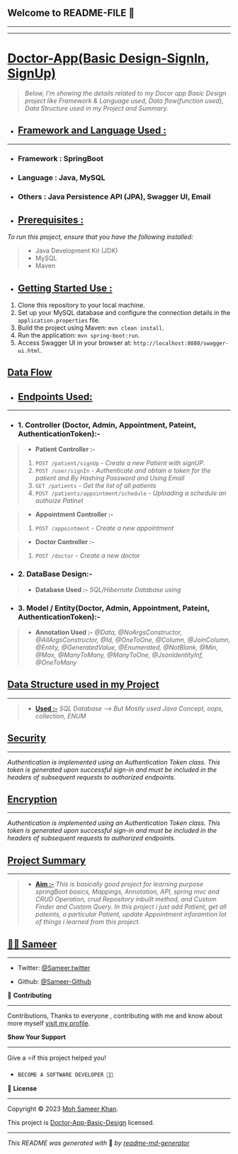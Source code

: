 
## **Welcome to README-FILE 👋**
___
___

# [**Doctor-App(Basic Design-SignIn, SignUp)**](#heading-ids) 

> *Below, I'm showing the details related to my Docor app  Basic Design project like Framework & Language used, Data flow(function used), Data Structure used in my Project and Summary.*

-  ## [**Framework and Language Used :**](#heading-ids) ##
___
- ### Framework : **SpringBoot**
- ### Language : **Java, MySQL**
- ### Others : **Java Persistence API (JPA), Swagger UI, Email**

-  ## [**Prerequisites :**](#heading-ids) ##
*To run this project, ensure that you have the following installed:*
> - Java Development Kit (JDK)
>- MySQL
>- Maven

-  ## [**Getting Started Use :**](#heading-ids) ##

1. Clone this repository to your local machine.
2. Set up your MySQL database and configure the connection details in the `application.properties` file.
3. Build the project using Maven: `mvn clean install`.
4. Run the application: `mvn spring-boot:run`.
5. Access Swagger UI in your browser at: `http://localhost:8080/swagger-ui.html`.

## [**Data Flow**](#heading-ids) ##

- ## [**Endpoints Used:**](#heading-ids) ##
___
- ### 1. **Controller (Doctor, Admin, Appointment, Pateint, AuthenticationToken):-** ###
> - **Patient Controller :-**  
> 1. `POST /patient/signUp` - *Create a new Patient with signUP.*
> 2. `POST /user/signIn` - *Authenticate and obtain a token for the patient and By Hashing Password and Using Email*
> 3. `GET /patients` - *Get the list of all patients*
> 4. `POST /patients/appointment/schedule` - *Uploading a schedule an authoize Patinet*

> - **Appointment Controller :-**  
> 1. `POST /appointment` - *Create a new appointment*

> - **Doctor Controller :-**  
> 1. `POST /doctor` - *Create a new doctor*

- ### 2. **DataBase Design:-** ###
> - **Database Used :-**  *SQL/Hibernate Database using*


- ### 3. **Model / Entity(Doctor, Admin, Appointment, Pateint, AuthenticationToken):-** ###
> - **Annotation Used :-**  *@Data, @NoArgsConstructor, @AllArgsConstructor, @Id, @OneToOne, @Column, @JoinColumn, @Entity, @GeneratedValue, @Enumerated, @NotBlank, @Min, @Max, @ManyToMany, @ManyToOne, @JsonIdentityInf, @OneToMany*

## [**Data Structure used in my Project**](#heading-ids) ##
____
> - **[Used :-](#heading-ids)** *SQL Database --> But Mostly used Java Concept, oops, collection, ENUM*

## [**Security**](#heading-ids) ##
____
*Authentication is implemented using an Authentication Token class. This token is generated upon successful sign-in and must be included in the headers of subsequent requests to authorized endpoints.*

## [**Encryption**](#heading-ids) ##
____
*Authentication is implemented using an Authentication Token class. This token is generated upon successful sign-in and must be included in the headers of subsequent requests to authorized endpoints.*


## [**Project Summary**](#heading-ids) ##
____
> - **[Aim :-](#heading-ids)** *This is basically good project for learning purpose springBoot basics, Mappings, Annotation, API, spring mvc and CRUD Operation, crud Repository inbuilt method, and Custom Finder and Custom Query. In this project i just add Patient, get all pateints, a particular Patient,  update Appointment inforamtion lot of things i learned from this project.*

## **[👨‍💻 Sameer](#heading-ids)** ##
____

- Twitter: [@Sameer.twitter](https://twitter.com/Sameerr1819)

- Github: [@Sameer-Github](https://github.com/Moh-Sameer-Khan)


🤝 **Contributing**
___
Contributions, Thanks to everyone , contributing with me and know about more myself [visit my profile](https://www.instagram.com/sameer181911/).

**Show Your Support**
___
Give a ⭐if this project helped you!

- ```bash
  BECOME A SOFTWARE DEVELOPER 👩‍💻

<!-- Here something icon -->

📝 **License**
___
Copyright © 2023 [Moh Sameer Khan](#heading-ids).

This project is [Doctor-App-Basic-Design](https://choosealicense.com/licenses/mit/) licensed.

___
*This README was generated with* 🧡 *by [readme-md-generator](https://www.makeareadme.com/)*









